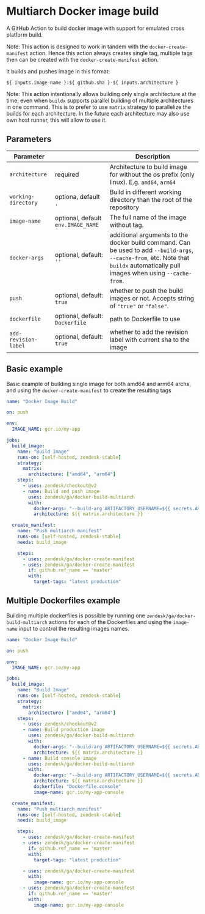 # Multiarch Docker image build

A GitHub Action to build docker image with support for emulated cross platform build.

Note: This action is designed to work in tandem with the `docker-create-manifest` action. Hence
this action always creates single tag, multiple tags then can be created with the `docker-create-manifest`
action.

It builds and pushes image in this format:

```
${ inputs.image-name }:${ github.sha }-${ inputs.architecture }
```

Note: This action intentionally allows building only single architecture at the time, even when `buildx` 
supports parallel building of multiple architectures in one command. This is to prefer to use
`matrix` strategy to parallelize the builds for each architecture. In the future each architecture 
may also use own host runner, this will allow to use it.

## Parameters

| Parameter | | Description |
|--|--|--|
| `architecture` | required | Architecture to build image for without the os prefix (only linux). E.g. `amd64`, `arm64` |
| `working-directory` | optiona, default `.` | Build in different working directory than the root of the repository |
| `image-name` | optional, default `env.IMAGE_NAME` | The full name of the image without tag. |
| `docker-args` | optional, default: `''` | additional arguments to the docker build command. Can be used to add `--build-args`, `--cache-from`, etc. Note that `buildx` automatically pull images when using `--cache-from`. |
| `push` | optional, default: `true` | whether to push the build images or not. Accepts string of `"true"` or `"false"`. |
| `dockerfile` | optional, default: `Dockerfile` | path to Dockerfile to use |
| `add-revision-label` | optional, default: `true` | whether to add the revision label with current sha to the image |

## Basic example

Basic example of building single image for both amd64 and arm64 archs, and using the `docker-create-manifest` to create the resulting tags

```yaml
name: "Docker Image Build"

on: push

env:
  IMAGE_NAME: gcr.io/my-app

jobs:
  build_image:
    name: "Build Image"
    runs-on: [self-hosted, zendesk-stable]
    strategy:
      matrix:
        architecture: ["amd64", "arm64"]
    steps:
      - uses: zendesk/checkout@v2
      - name: Build and push image
        uses: zendesk/ga/docker-build-multiarch
        with:
          docker-args: "--build-arg ARTIFACTORY_USERNAME=${{ secrets.ARTIFACTORY_USERNAME }} --build-arg ARTIFACTORY_API_KEY=${{ secrets.ARTIFACTORY_API_KEY }}"
          architecture: ${{ matrix.architecture }}

  create_manifest:
    name: "Push multiarch manifest"
    runs-on: [self-hosted, zendesk-stable]
    needs: build_image

    steps:
      - uses: zendesk/ga/docker-create-manifest
      - uses: zendesk/ga/docker-create-manifest
        if: github.ref_name == 'master'
        with:
          target-tags: "latest production"
```

## Multiple Dockerfiles example

Building multiple dockerfiles is possible by running one `zendesk/ga/docker-build-multiarch` actions
for each of the Dockerfiles and using the `image-name` input to control the resulting images names.

```yaml
name: "Docker Image Build"

on: push

env:
  IMAGE_NAME: gcr.io/my-app

jobs:
  build_image:
    name: "Build Image"
    runs-on: [self-hosted, zendesk-stable]
    strategy:
      matrix:
        architecture: ["amd64", "arm64"]
    steps:
      - uses: zendesk/checkout@v2
      - name: Build production image
        uses: zendesk/ga/docker-build-multiarch
        with:
          docker-args: "--build-arg ARTIFACTORY_USERNAME=${{ secrets.ARTIFACTORY_USERNAME }} --build-arg ARTIFACTORY_API_KEY=${{ secrets.ARTIFACTORY_API_KEY }}"
          architecture: ${{ matrix.architecture }}
      - name: Build console image
        uses: zendesk/ga/docker-build-multiarch
        with:
          docker-args: "--build-arg ARTIFACTORY_USERNAME=${{ secrets.ARTIFACTORY_USERNAME }} --build-arg ARTIFACTORY_API_KEY=${{ secrets.ARTIFACTORY_API_KEY }}"
          architecture: ${{ matrix.architecture }}
          dockerfile: "Dockerfile.console"
          image-name: gcr.io/my-app-console

  create_manifest:
    name: "Push multiarch manifest"
    runs-on: [self-hosted, zendesk-stable]
    needs: build_image

    steps:
      - uses: zendesk/ga/docker-create-manifest
      - uses: zendesk/ga/docker-create-manifest
        if: github.ref_name == 'master'
        with:
          target-tags: "latest production"

      - uses: zendesk/ga/docker-create-manifest
        with:
          image-name: gcr.io/my-app-console
      - uses: zendesk/ga/docker-create-manifest
        if: github.ref_name == 'master'
        with:
          image-name: gcr.io/my-app-console

```
